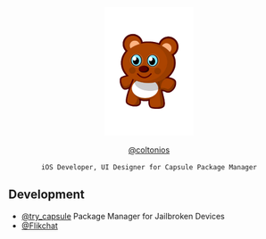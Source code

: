 <div align="center">

<img src="https://github.com/coltonios/coltonios.github.io/blob/master/CydiaIcon.png" width="160" height="230" />

[@coltonios](https://twitter.com/coltonios)

``` 
iOS Developer, UI Designer for Capsule Package Manager
```

</div>

## Development

- [@try_capsule](https://twitter.com/try_capsule) Package Manager for Jailbroken Devices</br>
- [@Flikchat](https://instagram.com/flikchat)</br>
